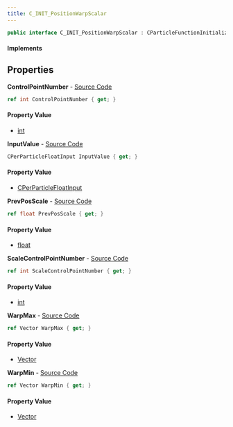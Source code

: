 ```yaml
---
title: C_INIT_PositionWarpScalar
---
```


```csharp
public interface C_INIT_PositionWarpScalar : CParticleFunctionInitializer, CParticleFunction, ISchemaClass<CParticleFunction>, ISchemaClass<CParticleFunctionInitializer>, ISchemaClass<C_INIT_PositionWarpScalar>, ISchemaField, ISchemaClass, INativeHandle
```

#### Implements

## Properties

**ControlPointNumber** - [Source Code](https://github.com/swiftly-solution/swiftlys2/blob/master/managed/src/SwiftlyS2.Generated/Schemas/Interfaces/C_INIT_PositionWarpScalar.cs#L26)

```csharp
ref int ControlPointNumber { get; }
```

#### Property Value

- [int](https://learn.microsoft.com/dotnet/api/system.int32)

**InputValue** - [Source Code](https://github.com/swiftly-solution/swiftlys2/blob/master/managed/src/SwiftlyS2.Generated/Schemas/Interfaces/C_INIT_PositionWarpScalar.cs#L20)

```csharp
CPerParticleFloatInput InputValue { get; }
```

#### Property Value

- [CPerParticleFloatInput](/docs/api/shared/schemadefinitions/cperparticlefloatinput)

**PrevPosScale** - [Source Code](https://github.com/swiftly-solution/swiftlys2/blob/master/managed/src/SwiftlyS2.Generated/Schemas/Interfaces/C_INIT_PositionWarpScalar.cs#L22)

```csharp
ref float PrevPosScale { get; }
```

#### Property Value

- [float](https://learn.microsoft.com/dotnet/api/system.single)

**ScaleControlPointNumber** - [Source Code](https://github.com/swiftly-solution/swiftlys2/blob/master/managed/src/SwiftlyS2.Generated/Schemas/Interfaces/C_INIT_PositionWarpScalar.cs#L24)

```csharp
ref int ScaleControlPointNumber { get; }
```

#### Property Value

- [int](https://learn.microsoft.com/dotnet/api/system.int32)

**WarpMax** - [Source Code](https://github.com/swiftly-solution/swiftlys2/blob/master/managed/src/SwiftlyS2.Generated/Schemas/Interfaces/C_INIT_PositionWarpScalar.cs#L18)

```csharp
ref Vector WarpMax { get; }
```

#### Property Value

- [Vector](/docs/api/shared/natives/vector)

**WarpMin** - [Source Code](https://github.com/swiftly-solution/swiftlys2/blob/master/managed/src/SwiftlyS2.Generated/Schemas/Interfaces/C_INIT_PositionWarpScalar.cs#L16)

```csharp
ref Vector WarpMin { get; }
```

#### Property Value

- [Vector](/docs/api/shared/natives/vector)

